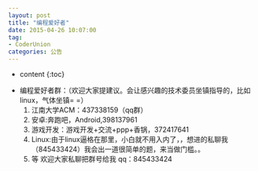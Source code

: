 ```yaml
---
layout: post
title: "编程爱好者"
date: 2015-04-26 10:07:00
tag: 
- CoderUnion
categories: 公告
---
```


* content
{:toc}

- 编程爱好者群：（欢迎大家提建议。会让感兴趣的技术委员坐镇指导的，比如linux，气体坐镇= =）
	1. 江南大学ACM：437338159（qq群）
	3. 安卓:奔跑吧，Android,398137961
	4. 游戏开发：游戏开发+交流+ppp+香锅，372417641
	2. Linux:由于linux逼格在那里，小白就不用入内了，，想进的私聊我（845433424）我会出一道很简单的题，来当做门槛。。
	4. 等 欢迎大家私聊把群号给我 qq：845433424



